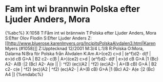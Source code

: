 # Fam int wi brannwin Polska efter Ljuder Anders, Mora

{%abc%}
X:1058
T:Fåm int wi brännwin
T:Polska efter Ljuder Anders, Mora
S:Efter Olov Flodin
S:Efter Ljuder Anders
Z:[[http://www.bluerose.karenlmyers.org/IncipitsPolskaAlvdalen3.html|Karen Myers (#1058)]]
Z:Upptecknad 12/2001
M:3/4
L:1/8
R:Polska
O:Mora, Dalarna
N:Bra för Polska från Älvdalen
K:Am
A>(ce2) c>d | (e^f)d2- d(f | e>)d cB G>A | B2 c2- c(B | A>)(ce2) c>d |
(e^f)d2- d(f | e>)d cB G>A |1 (Bc) A2- A(B :|2 (Bc) A2- A(e ||
|: ^f2) (ec)(A2 | ^f2) (ec)A2- | A>(B cB) G>A | B2 c2- c(e | ^f2) (ec)(A2 |
^f2) (ec)A2- | A>(B cB) G>A |1 (Bc) A2- A(e :|2 (Bc) A4 |]
{%endabc%}

